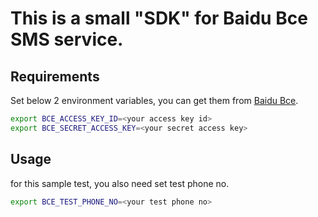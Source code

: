 
# This is a small "SDK" for Baidu Bce SMS service.

## Requirements
Set below 2 environment variables, you can get them from [Baidu Bce](https://console.bce.baidu.com/iam/#/account/user/list).

```bash
export BCE_ACCESS_KEY_ID=<your access key id>
export BCE_SECRET_ACCESS_KEY=<your secret access key>
```

## Usage
for this sample test, you also need set test phone no.

```bash
export BCE_TEST_PHONE_NO=<your test phone no>
```

